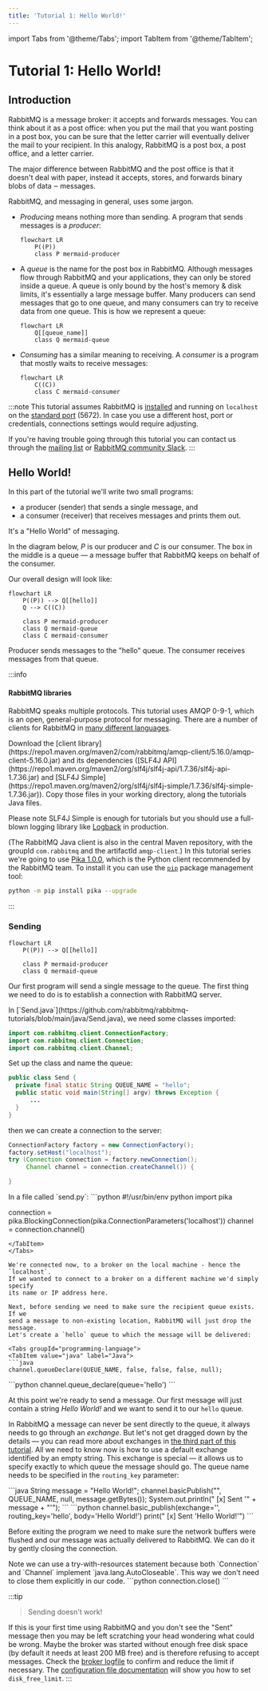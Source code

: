 ```yaml
---
title: 'Tutorial 1: Hello World!'
---
```


import Tabs from '@theme/Tabs';
import TabItem from '@theme/TabItem';

# Tutorial 1: Hello World!

## Introduction

RabbitMQ is a message broker: it accepts and forwards messages. You can think
about it as a post office: when you put the mail that you want posting in a
post box, you can be sure that the letter carrier will eventually deliver the
mail to your recipient. In this analogy, RabbitMQ is a post box, a post office,
and a letter carrier.

The major difference between RabbitMQ and the post office is that it doesn't
deal with paper, instead it accepts, stores, and forwards binary blobs of data
‒ messages.

RabbitMQ, and messaging in general, uses some jargon.

* *Producing* means nothing more than sending. A program that sends messages is
  a *producer*:

    ```mermaid
    flowchart LR
        P((P))
        class P mermaid-producer
    ```

* A *queue* is the name for the post box in RabbitMQ. Although messages flow
  through RabbitMQ and your applications, they can only be stored inside a
  queue. A queue is only bound by the host's memory & disk limits, it's
  essentially a large message buffer. Many producers can send messages that go
  to one queue, and many consumers can try to receive data from one queue. This
  is how we represent a queue: 

    ```mermaid
    flowchart LR
        Q[[queue_name]]
        class Q mermaid-queue
    ```

* *Consuming* has a similar meaning to receiving. A *consumer* is a program
  that mostly waits to receive messages:

    ```mermaid
    flowchart LR
        C((C))
        class C mermaid-consumer
    ```

:::note
This tutorial assumes RabbitMQ is [installed](/docs/download) and running on
`localhost` on the [standard port](/docs/networking#ports) (5672). In case you
use a different host, port or credentials, connections settings would require
adjusting.

If you're having trouble going through this tutorial you can contact us through
the [mailing list](https://groups.google.com/forum/#!forum/rabbitmq-users) or
[RabbitMQ community Slack](https://www.rabbitmq.com/slack/).
:::

## Hello World!

In this part of the tutorial we'll write two small programs:
* a producer (sender) that sends a single message, and
* a consumer (receiver) that receives messages and prints them out.

It's a "Hello World" of messaging.

In the diagram below, *P* is our producer and *C* is our consumer. The box in
the middle is a queue — a message buffer that RabbitMQ keeps on behalf of the
consumer.

Our overall design will look like:

```mermaid
flowchart LR
    P((P)) --> Q[[hello]]
    Q --> C((C))

    class P mermaid-producer
    class Q mermaid-queue
    class C mermaid-consumer
```

Producer sends messages to the "hello" queue. The consumer receives messages
from that queue.

:::info
#### RabbitMQ libraries

RabbitMQ speaks multiple protocols. This tutorial uses AMQP 0-9-1, which is an
open, general-purpose protocol for messaging. There are a number of clients for
RabbitMQ in [many different languages](/docs/devtools).

<Tabs groupId="programming-language">
<TabItem value="java" label="Java">
Download the [client library](https://repo1.maven.org/maven2/com/rabbitmq/amqp-client/5.16.0/amqp-client-5.16.0.jar)
and its dependencies ([SLF4J API](https://repo1.maven.org/maven2/org/slf4j/slf4j-api/1.7.36/slf4j-api-1.7.36.jar) and
[SLF4J Simple](https://repo1.maven.org/maven2/org/slf4j/slf4j-simple/1.7.36/slf4j-simple-1.7.36.jar)).
Copy those files in your working directory, along the tutorials Java files.

Please note SLF4J Simple is enough for tutorials but you should use a full-blown
logging library like [Logback](https://logback.qos.ch/) in production.

(The RabbitMQ Java client is also in the central Maven repository,
with the groupId `com.rabbitmq` and the artifactId `amqp-client`.)
</TabItem>
<TabItem value="python" label="Python">
In this tutorial series we're going to use [Pika
1.0.0](https://pika.readthedocs.org/en/stable/), which is the Python client
recommended by the RabbitMQ team. To install it you can use the
[`pip`](https://pip.pypa.io/en/stable/quickstart/) package management tool:

```bash
python -m pip install pika --upgrade
```
</TabItem>
</Tabs>
:::

### Sending

```mermaid
flowchart LR
    P((P)) --> Q[[hello]]

    class P mermaid-producer
    class Q mermaid-queue
```

Our first program will send a single message to the queue. The first thing we
need to do is to establish a connection with RabbitMQ server.

<Tabs groupId="programming-language">
<TabItem value="java" label="Java">
In [`Send.java`](https://github.com/rabbitmq/rabbitmq-tutorials/blob/main/java/Send.java),
we need some classes imported:

```java
import com.rabbitmq.client.ConnectionFactory;
import com.rabbitmq.client.Connection;
import com.rabbitmq.client.Channel;
```

Set up the class and name the queue:

```java
public class Send {
  private final static String QUEUE_NAME = "hello";
  public static void main(String[] argv) throws Exception {
      ...
  }
}
```

then we can create a connection to the server:

```java
ConnectionFactory factory = new ConnectionFactory();
factory.setHost("localhost");
try (Connection connection = factory.newConnection();
     Channel channel = connection.createChannel()) {

}
```
</TabItem>
<TabItem value="python" label="Python">
In a file called `send.py`:
```python
#!/usr/bin/env python
import pika

connection = pika.BlockingConnection(pika.ConnectionParameters('localhost'))
channel = connection.channel()
```
</TabItem>
</Tabs>

We're connected now, to a broker on the local machine - hence the `localhost`.
If we wanted to connect to a broker on a different machine we'd simply specify
its name or IP address here.

Next, before sending we need to make sure the recipient queue exists. If we
send a message to non-existing location, RabbitMQ will just drop the message.
Let's create a `hello` queue to which the message will be delivered:

<Tabs groupId="programming-language">
<TabItem value="java" label="Java">
```java
channel.queueDeclare(QUEUE_NAME, false, false, false, null);
```
</TabItem>
<TabItem value="python" label="Python">
```python
channel.queue_declare(queue='hello')
```
</TabItem>
</Tabs>

At this point we're ready to send a message. Our first message will just
contain a string *Hello World!* and we want to send it to our `hello` queue.

In RabbitMQ a message can never be sent directly to the queue, it always needs
to go through an *exchange*. But let's not get dragged down by the details —
you can read more about exchanges in [the third part of this
tutorial](/docs/tutorials/tutorial-three-python). All we need to know now is how to use a
default exchange identified by an empty string. This exchange is special — it
allows us to specify exactly to which queue the message should go. The queue
name needs to be specified in the `routing_key` parameter:

<Tabs groupId="programming-language">
<TabItem value="java" label="Java">
```java
String message = "Hello World!";
channel.basicPublish("", QUEUE_NAME, null, message.getBytes());
System.out.println(" [x] Sent '" + message + "'");
```
</TabItem>
<TabItem value="python" label="Python">
```python
channel.basic_publish(exchange='',
                      routing_key='hello',
                      body='Hello World!')
print(" [x] Sent 'Hello World!'")
```
</TabItem>
</Tabs>

Before exiting the program we need to make sure the network buffers were
flushed and our message was actually delivered to RabbitMQ. We can do it by
gently closing the connection.

<Tabs groupId="programming-language">
<TabItem value="java" label="Java">
Note we can use a try-with-resources statement because both `Connection` and
`Channel` implement `java.lang.AutoCloseable`. This way we don't need to close
them explicitly in our code.
</TabItem>
<TabItem value="python" label="Python">
```python
connection.close()
```
</TabItem>
</Tabs>

:::tip
> Sending doesn't work!

If this is your first time using RabbitMQ and you don't see the "Sent" message
then you may be left scratching your head wondering what could be wrong. Maybe
the broker was started without enough free disk space (by default it needs at
least 200 MB free) and is therefore refusing to accept messages. Check the
[broker logfile](/docs/logging#log-file-location) to confirm and reduce the
limit if necessary. The [configuration file
documentation](/docs/configure#config-items) will show you how to set
`disk_free_limit`.
:::
